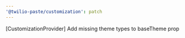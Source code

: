 ```yaml
---
'@twilio-paste/customization': patch
---
```


[CustomizationProvider] Add missing theme types to baseTheme prop
